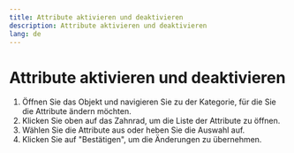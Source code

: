 ```yaml
---
title: Attribute aktivieren und deaktivieren
description: Attribute aktivieren und deaktivieren
lang: de
---
```


# Attribute aktivieren und deaktivieren

1. Öffnen Sie das Objekt und navigieren Sie zu der Kategorie, für die Sie die Attribute ändern möchten.
2. Klicken Sie oben auf das Zahnrad, um die Liste der Attribute zu öffnen.
3. Wählen Sie die Attribute aus oder heben Sie die Auswahl auf.
4. Klicken Sie auf "Bestätigen", um die Änderungen zu übernehmen.
